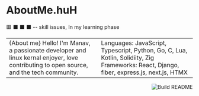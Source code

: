 # AboutMe.huH

🟥 ⬛ ⬛ ⬛ -- skill issues, In my learning phase
<table><tr><td valign="top" width="33%">
{About me}
Hello! I'm Manav, a passionate developer and linux kernal enjoyer,
love contributing to open source, and the tech community.
</td><td valign="top" width="34%">
Languages: JavaScript, Typescript, Python, Go, C, Lua, Kotlin, Solidiity, Zig
<br />
Frameworks: React, Django, fiber, express.js, next.js, HTMX

</td></tr></table>
<a href="https://github.com/imanav/imanav10/actions"><img src="https://github.com/simonw/simonw/workflows/Build%20README/badge.svg" align="right" alt="Build README"></a> <a href="https://simonwillison.net/2020/Jul/10/self-updating-profile-readme/"></a>
